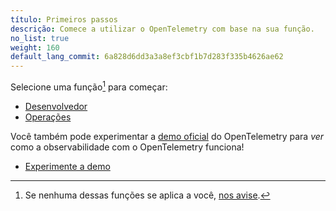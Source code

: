```yaml
---
título: Primeiros passos
descrição: Comece a utilizar o OpenTelemetry com base na sua função.
no_list: true
weight: 160
default_lang_commit: 6a828d6dd3a3a8ef3cbf1b7d283f335b4626ae62
---
```


Selecione uma função[^1] para começar:

<div class="l-get-started-buttons justify-content-start mt-3 ms-3">

- [Desenvolvedor](dev/)
- [Operações](ops/)

</div>

Você também pode experimentar a [demo oficial][demo] do OpenTelemetry para _ver_ como
a observabilidade com o OpenTelemetry funciona!

<div class="l-primary-buttons justify-content-start mt-3 mb-5 ms-3">

- [Experimente a demo][demo]

</div>

[^1]: Se nenhuma dessas funções se aplica a você, [nos avise][].

[demo]: /ecosystem/demo/
[nos avise]:
  https://github.com/open-telemetry/opentelemetry.io/issues/new?title=Add%20a%20new%20persona:%20My%20Persona&body=Provide%20a%20description%20of%20your%20role%20and%20responsibilities%20and%20what%20your%20observability%20goals%20are
